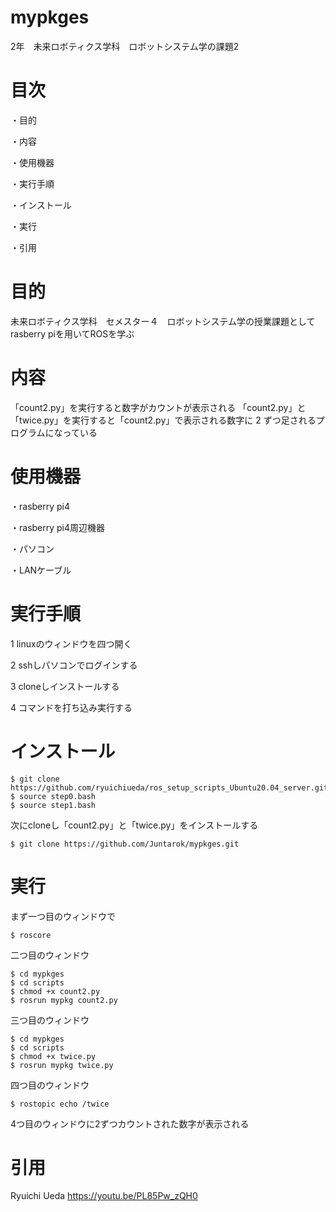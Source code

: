 # mypkges

2年　未来ロボティクス学科　ロボットシステム学の課題2

# 目次
・目的

・内容

・使用機器

・実行手順

・インストール

・実行

・引用


# 目的

未来ロボティクス学科　セメスター４　ロボットシステム学の授業課題としてrasberry piを用いてROSを学ぶ


# 内容

「count2.py」を実行すると数字がカウントが表示される
「count2.py」と「twice.py」を実行すると「count2.py」で表示される数字に 2 ずつ足されるプログラムになっている

# 使用機器

・rasberry pi4

・rasberry pi4周辺機器

・パソコン

・LANケーブル


# 実行手順

1 linuxのウィンドウを四つ開く

2 sshしパソコンでログインする

3 cloneしインストールする

4 コマンドを打ち込み実行する


# インストール

    $ git clone https://github.com/ryuichiueda/ros_setup_scripts_Ubuntu20.04_server.git
    $ source step0.bash
    $ source step1.bash
  
次にcloneし「count2.py」と「twice.py」をインストールする

    $ git clone https://github.com/Juntarok/mypkges.git
    
# 実行

 まず一つ目のウィンドウで
 
    $ roscore
    
二つ目のウィンドウ

    $ cd mypkges
    $ cd scripts
    $ chmod +x count2.py
    $ rosrun mypkg count2.py
    
三つ目のウィンドウ

    $ cd mypkges
    $ cd scripts
    $ chmod +x twice.py
    $ rosrun mypkg twice.py
    
四つ目のウィンドウ

    $ rostopic echo /twice
    

4つ目のウィンドウに2ずつカウントされた数字が表示される


# 引用
Ryuichi Ueda https://youtu.be/PL85Pw_zQH0
